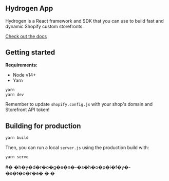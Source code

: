 ## Hydrogen App

Hydrogen is a React framework and SDK that you can use to build fast and dynamic Shopify custom storefronts.

[Check out the docs](https://shopify.dev/custom-storefronts/hydrogen)

## Getting started

**Requirements:**

- Node v14+
- Yarn

```bash
yarn
yarn dev
```

Remember to update `shopify.config.js` with your shop's domain and Storefront API token!

## Building for production

```bash
yarn build
```

Then, you can run a local `server.js` using the production build with:

```bash
yarn serve
```
#� �h�y�d�r�o�g�e�n�-�s�h�o�p�i�f�y�-�s�t�o�r�e�
�
�
